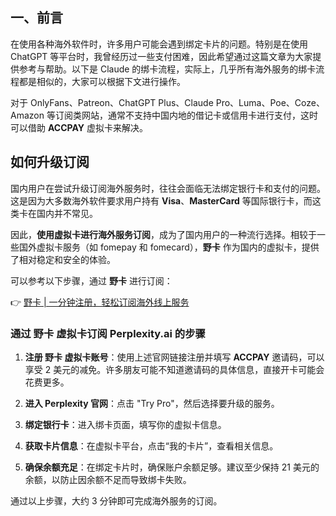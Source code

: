 ## 一、前言

在使用各种海外软件时，许多用户可能会遇到绑定卡片的问题。特别是在使用 ChatGPT 等平台时，我曾经历过一些支付困难，因此希望通过这篇文章为大家提供参考与帮助。以下是 Claude 的绑卡流程，实际上，几乎所有海外服务的绑卡流程都是相似的，大家可以根据下文进行操作。

对于 OnlyFans、Patreon、ChatGPT Plus、Claude Pro、Luma、Poe、Coze、Amazon 等订阅类网站，通常不支持中国内地的借记卡或信用卡进行支付，这时可以借助 **ACCPAY** 虚拟卡来解决。

## 如何升级订阅

国内用户在尝试升级订阅海外服务时，往往会面临无法绑定银行卡和支付的问题。这是因为大多数海外软件要求用户持有 **Visa**、**MasterCard** 等国际银行卡，而这类卡在国内并不常见。

因此，**使用虚拟卡进行海外服务订阅**，成为了国内用户的一种流行选择。相较于一些国外虚拟卡服务（如 fomepay 和 fomecard），**野卡** 作为国内的虚拟卡，提供了相对稳定和安全的体验。

可以参考以下步骤，通过 **野卡** 进行订阅：

👉 [野卡 | 一分钟注册，轻松订阅海外线上服务](https://bit.ly/bewildcard)

### 通过 野卡 虚拟卡订阅 Perplexity.ai 的步骤

1. **注册 野卡 虚拟卡账号**：使用上述官网链接注册并填写 **ACCPAY** 邀请码，可以享受 2 美元的减免。许多朋友可能不知道邀请码的具体信息，直接开卡可能会花费更多。

2. **进入 Perplexity 官网**：点击 "Try Pro"，然后选择要升级的服务。

3. **绑定银行卡**：进入绑卡页面，填写你的虚拟卡信息。

4. **获取卡片信息**：在虚拟卡平台，点击“我的卡片”，查看相关信息。

5. **确保余额充足**：在绑定卡片时，确保账户余额足够。建议至少保持 21 美元的余额，以防止因余额不足而导致绑卡失败。

通过以上步骤，大约 3 分钟即可完成海外服务的订阅。